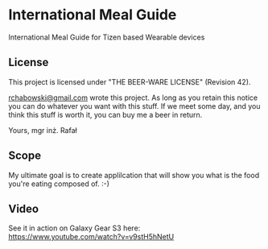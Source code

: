# International Meal Guide
International Meal Guide for Tizen based Wearable devices

## License
This project is licensed under "THE BEER-WARE LICENSE" (Revision 42).

<rchabowski@gmail.com> wrote this project. As long as you retain this notice you
can do whatever you want with this stuff. If we meet some day, and you think
this stuff is worth it, you can buy me a beer in return.

Yours,
mgr inż. Rafał

## Scope
My ultimate goal is to create applilcation that will show you what is the food you're eating composed of. 
:-)

## Video
See it in action on Galaxy Gear S3 here:<br>https://www.youtube.com/watch?v=v9stH5hNetU
